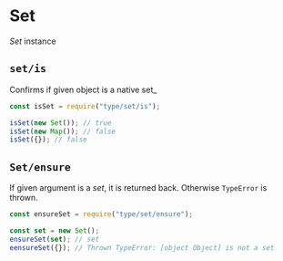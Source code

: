 # Set

_Set_ instance

## `set/is`

Confirms if given object is a native set\_

```javascript
const isSet = require("type/set/is");

isSet(new Set()); // true
isSet(new Map()); // false
isSet({}); // false
```

## `Set/ensure`

If given argument is a _set_, it is returned back. Otherwise `TypeError` is thrown.

```javascript
const ensureSet = require("type/set/ensure");

const set = new Set();
ensureSet(set); // set
eensureSet({}); // Thrown TypeError: [object Object] is not a set
```